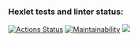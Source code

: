 ### Hexlet tests and linter status:
[![Actions Status](https://github.com/MooNMaN304/python-project-49/actions/workflows/hexlet-check.yml/badge.svg)](https://github.com/MooNMaN304/python-project-49/actions)
[![Maintainability](https://api.codeclimate.com/v1/badges/ec7ee1436db4842256f1/maintainability)](https://codeclimate.com/github/MooNMaN304/python-project-49/maintainability)
<a href="https://asciinema.org/a/1blaYuhx5sxFXxTiHYVdXRzdQ" target="_blank"><img src="https://asciinema.org/a/1blaYuhx5sxFXxTiHYVdXRzdQ.svg" /></a>

